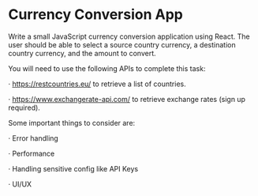 # Currency Conversion App 
 

Write a small JavaScript currency conversion application using React.  The user should be able to select a source country currency, a destination country currency, and the amount to convert. 

You will need to use the following APIs to complete this task: 

·         https://restcountries.eu/ to retrieve a list of countries. 

·         https://www.exchangerate-api.com/ to retrieve exchange rates (sign up required). 

Some important things to consider are: 

·         Error handling 

·         Performance 

·         Handling sensitive config like API Keys 

·         UI/UX 
